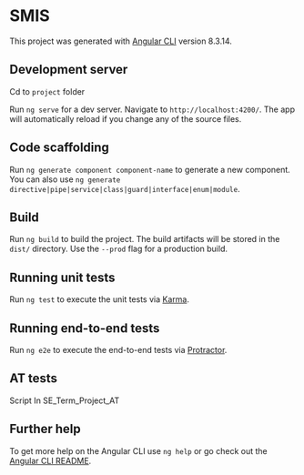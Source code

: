 # SMIS

This project was generated with [Angular CLI](https://github.com/angular/angular-cli) version 8.3.14.

## Development server

Cd to `project` folder

Run `ng serve` for a dev server. Navigate to `http://localhost:4200/`. The app will automatically reload if you change any of the source files.

## Code scaffolding

Run `ng generate component component-name` to generate a new component. You can also use `ng generate directive|pipe|service|class|guard|interface|enum|module`.

## Build

Run `ng build` to build the project. The build artifacts will be stored in the `dist/` directory. Use the `--prod` flag for a production build.

## Running unit tests

Run `ng test` to execute the unit tests via [Karma](https://karma-runner.github.io).

## Running end-to-end tests

Run `ng e2e` to execute the end-to-end tests via [Protractor](http://www.protractortest.org/).

## AT tests

Script In SE_Term_Project_AT

## Further help

To get more help on the Angular CLI use `ng help` or go check out the [Angular CLI README](https://github.com/angular/angular-cli/blob/master/README.md).
